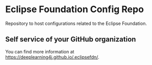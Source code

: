 # Eclipse Foundation Config Repo

Repository to host configurations related to the Eclipse Foundation.

## Self service of your GitHub organization

You can find more information at <https://deeplearning4j.github.io/.eclipsefdn/>.
